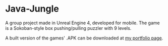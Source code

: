 # Java-Jungle
A group project made in Unreal Engine 4, developed for mobile.
The game is a Sokoban-style box pushing/pulling puzzler with 9 levels.

A built version of the games' .APK can be downloaded at [my portfolio page](https://ayden-rolfe.github.io/).
